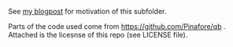 See [my blogpost](elanmart.github.io/2018-02-09-how-to-aws)
for motivation of this subfolder.

Parts of the code used come from https://github.com/Pinafore/qb . Attached is the licesnse of this repo (see LICENSE file).